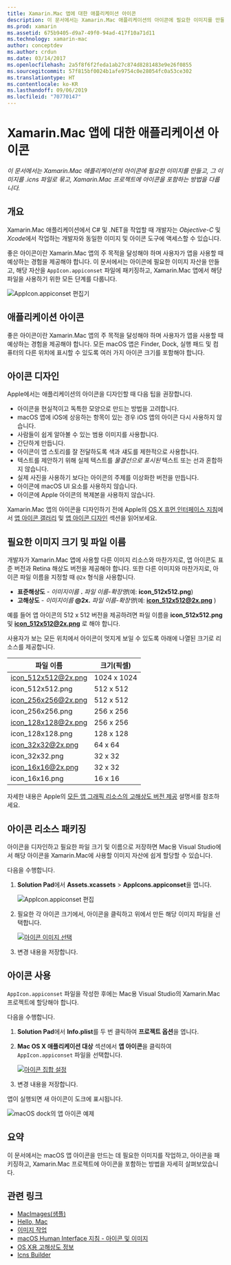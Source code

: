 ```yaml
---
title: Xamarin.Mac 앱에 대한 애플리케이션 아이콘
description: 이 문서에서는 Xamarin.Mac 애플리케이션의 아이콘에 필요한 이미지를 만들고, 그 이미지를 .icns 파일로 묶고, Xamarin.Mac 프로젝트에 아이콘을 포함하는 방법을 다룹니다.
ms.prod: xamarin
ms.assetid: 675b9405-d9a7-49f0-94ad-417f10a71d11
ms.technology: xamarin-mac
author: conceptdev
ms.author: crdun
ms.date: 03/14/2017
ms.openlocfilehash: 2a5f8f6f2feda1ab27c874d8281483e9e26f0855
ms.sourcegitcommit: 57f815bf0024b1afe9754c0e28054fc0a53ce302
ms.translationtype: HT
ms.contentlocale: ko-KR
ms.lasthandoff: 09/06/2019
ms.locfileid: "70770147"
---
```

# <a name="application-icon-for-xamarinmac-apps"></a>Xamarin.Mac 앱에 대한 애플리케이션 아이콘

_이 문서에서는 Xamarin.Mac 애플리케이션의 아이콘에 필요한 이미지를 만들고, 그 이미지를 .icns 파일로 묶고, Xamarin.Mac 프로젝트에 아이콘을 포함하는 방법을 다룹니다._

## <a name="overview"></a>개요

Xamarin.Mac 애플리케이션에서 C# 및 .NET을 작업할 때 개발자는 *Objective-C* 및 *Xcode*에서 작업하는 개발자와 동일한 이미지 및 아이콘 도구에 액세스할 수 있습니다.

좋은 아이콘이란 Xamarin.Mac 앱의 주 목적을 달성해야 하며 사용자가 앱을 사용할 때 예상하는 경험을 제공해야 합니다. 이 문서에서는 아이콘에 필요한 이미지 자산을 만들고, 해당 자산을 `AppIcon.appiconset` 파일에 패키징하고, Xamarin.Mac 앱에서 해당 파일을 사용하기 위한 모든 단계를 다룹니다.

![AppIcon.appiconset 편집기](app-icon-images/intro01.png "AppIcon.appiconset 편집기")

## <a name="application-icon"></a>애플리케이션 아이콘

좋은 아이콘이란 Xamarin.Mac 앱의 주 목적을 달성해야 하며 사용자가 앱을 사용할 때 예상하는 경험을 제공해야 합니다. 모든 macOS 앱은 Finder, Dock, 실행 패드 및 컴퓨터의 다른 위치에 표시할 수 있도록 여러 가지 아이콘 크기를 포함해야 합니다.

## <a name="designing-the-icon"></a>아이콘 디자인

Apple에서는 애플리케이션의 아이콘을 디자인할 때 다음 팁을 권장합니다.

- 아이콘을 현실적이고 독특한 모양으로 만드는 방법을 고려합니다.
- macOS 앱에 iOS에 상응하는 항목이 있는 경우 iOS 앱의 아이콘 다시 사용하지 않습니다.
- 사람들이 쉽게 알아볼 수 있는 범용 이미지를 사용합니다.
- 간단하게 만듭니다.
- 아이콘이 앱 스토리를 잘 전달하도록 색과 섀도를 제한적으로 사용합니다.
- 텍스트를 제안하기 위해 실제 텍스트를 _물결선으로 표시된_ 텍스트 또는 선과 혼합하지 않습니다.
- 실제 사진을 사용하기 보다는 아이콘의 주제를 이상화한 버전을 만듭니다.
- 아이콘에 macOS UI 요소를 사용하지 않습니다.
- 아이콘에 Apple 아이콘의 복제본을 사용하지 않습니다.

Xamarin.Mac 앱의 아이콘을 디자인하기 전에 Apple의 [OS X 휴먼 인터페이스 지침](https://developer.apple.com/library/mac/documentation/UserExperience/Conceptual/OSXHIGuidelines/)에서 [앱 아이콘 갤러리](https://developer.apple.com/library/mac/documentation/UserExperience/Conceptual/OSXHIGuidelines/Gallery.html#//apple_ref/doc/uid/20000957-CH88-SW1) 및 [앱 아이콘 디자인](https://developer.apple.com/library/mac/documentation/UserExperience/Conceptual/OSXHIGuidelines/Designing.html#//apple_ref/doc/uid/20000957-CH87-SW1) 섹션을 읽어보세요.

## <a name="required-image-sizes-and-filenames"></a>필요한 이미지 크기 및 파일 이름

개발자가 Xamarin.Mac 앱에 사용할 다른 이미지 리소스와 마찬가지로, 앱 아이콘도 표준 버전과 Retina 해상도 버전을 제공해야 합니다. 또한 다른 이미지와 마찬가지로, 아이콘 파일 이름을 지정할 때 `@2x` 형식을 사용합니다.

- **표준해상도**  - _이미지이름_ **.** _파일 이름-확장명_(예: **icon_512x512.png**)
- **고해상도**  - _이미지이름_ **@2x.** _파일 이름-확장명_(예: **icon_512x512@2x.png** )

예를 들어 앱 아이콘의 512 x 512 버전을 제공하려면 파일 이름을 **icon_512x512.png** 및 **icon_512x512@2x.png** 로 해야 합니다.

사용자가 보는 모든 위치에서 아이콘이 멋지게 보일 수 있도록 아래에 나열된 크기로 리소스를 제공합니다.

|파일 이름|크기(픽셀)|
|---|---|
|icon_512x512@2x.png|1024 x 1024|
|icon_512x512.png|512 x 512|
|icon_256x256@2x.png|512 x 512|
|icon_256x256.png|256 x 256|
|icon_128x128@2x.png|256 x 256|
|icon_128x128.png|128 x 128|
|icon_32x32@2x.png|64 x 64|
|icon_32x32.png|32 x 32|
|icon_16x16@2x.png|32 x 32|
|icon_16x16.png|16 x 16|

자세한 내용은 Apple의 [모든 앱 그래픽 리소스의 고해상도 버전 제공](https://developer.apple.com/library/mac/documentation/GraphicsAnimation/Conceptual/HighResolutionOSX/Optimizing/Optimizing.html#//apple_ref/doc/uid/TP40012302-CH7-SW3) 설명서를 참조하세요.

## <a name="packaging-the-icon-resources"></a>아이콘 리소스 패키징

아이콘을 디자인하고 필요한 파일 크기 및 이름으로 저장하면 Mac용 Visual Studio에서 해당 아이콘을 Xamarin.Mac에 사용할 이미지 자산에 쉽게 할당할 수 있습니다.

다음을 수행합니다.

1. **Solution Pad**에서 **Assets.xcassets** > **AppIcons.appiconset**을 엽니다. 

    ![AppIcon.appiconset 편집](app-icon-images/intro01.png "AppIcon.appiconset 편집")
2. 필요한 각 아이콘 크기에서, 아이콘을 클릭하고 위에서 만든 해당 이미지 파일을 선택합니다. 

    [![아이콘 이미지 선택](app-icon-images/intro02.png "아이콘 이미지 선택")](app-icon-images/intro02-large.png#lightbox)
3. 변경 내용을 저장합니다.

## <a name="using-the-icon"></a>아이콘 사용

`AppIcon.appiconset` 파일을 작성한 후에는 Mac용 Visual Studio의 Xamarin.Mac 프로젝트에 할당해야 합니다.

다음을 수행합니다.

1. **Solution Pad**에서 **Info.plist**를 두 번 클릭하여 **프로젝트 옵션**을 엽니다.
2. **Mac OS X 애플리케이션 대상** 섹션에서 **앱 아이콘**을 클릭하여 `AppIcon.appiconset` 파일을 선택합니다. 

    [![아이콘 집합 설정](app-icon-images/icon01.png "아이콘 집합 설정")](app-icon-images/icon01-large.png#lightbox)
3. 변경 내용을 저장합니다.

앱이 실행되면 새 아이콘이 도크에 표시됩니다.

![macOS dock의 앱 아이콘 예제](app-icon-images/icon04.png "macOS dock의 앱 아이콘 예제")

## <a name="summary"></a>요약

이 문서에서는 macOS 앱 아이콘을 만드는 데 필요한 이미지를 작업하고, 아이콘을 패키징하고, Xamarin.Mac 프로젝트에 아이콘을 포함하는 방법을 자세히 살펴보았습니다.

## <a name="related-links"></a>관련 링크

- [MacImages(샘플)](https://docs.microsoft.com/samples/xamarin/mac-samples/macimages)
- [Hello, Mac](~/mac/get-started/hello-mac.md)
- [이미지 작업](~/mac/app-fundamentals/image.md)
- [macOS Human Interface 지침 - 아이콘 및 이미지](https://developer.apple.com/macos/human-interface-guidelines/icons-and-images/image-size-and-resolution/)
- [OS X용 고해상도 정보](https://developer.apple.com/library/content/documentation/GraphicsAnimation/Conceptual/HighResolutionOSX/Introduction/Introduction.html)
- [Icns Builder](https://itunes.apple.com/us/app/icns-builder/id554660130?mt=12)
